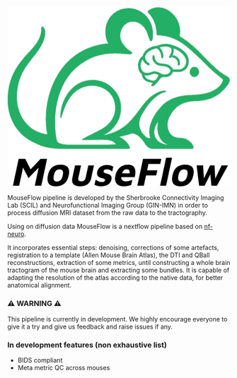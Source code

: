 ![alt text](assets/logo_bg.png "MouseFlow")

MouseFlow pipeline is developed by the Sherbrooke Connectivity Imaging Lab (SCIL) and Neurofunctional Imaging Group (GIN-IMN) in order to process diffusion MRI dataset from the raw data to the tractography.

Using on diffusion data MouseFlow is a nextflow pipeline based on [nf-neuro](https://github.com/scilus/nf-neuro).

It incorporates essential steps: denoising, corrections of some artefacts, registration to a template (Allen Mouse Brain Atlas), the DTI and QBall reconstructions, extraction of some metrics, until constructing a whole brain tractogram of the mouse brain and extracting some bundles. It is capable of adapting the resolution of the atlas according to the native data, for better anatomical alignment.

### :warning: WARNING :warning:

This pipeline is currently in development. We highly encourage everyone to give it a try and give us feedback and raise issues if any.

### In development features (non exhaustive list)

- BIDS compliant
- Meta metric QC across mouses